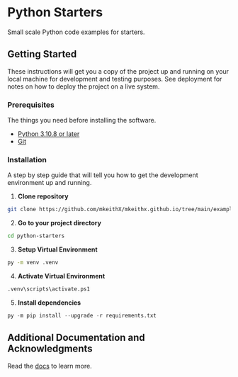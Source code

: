 # Python Starters

Small scale Python code examples for starters.


## Getting Started

These instructions will get you a copy of the project up and running on your local machine for development and testing purposes. See deployment for notes on how to deploy the project on a live system.

### Prerequisites

The things you need before installing the software.

* [Python 3.10.8 or later](https://python.org/downloads)
* [Git](https://git-scm.com/)

### Installation

A step by step guide that will tell you how to get the development environment up and running.

1. **Clone repository**

```bash
git clone https://github.com/mkeithX/mkeithx.github.io/tree/main/examples/python-starters.git
```
2. **Go to your project directory**

```bash
cd python-starters
```

3. **Setup Virtual Environment**


```bash
py -m venv .venv
```

4. **Activate Virtual Environment**

```bash
.venv\scripts\activate.ps1
```

5. **Install dependencies**

```py
py -m pip install --upgrade -r requirements.txt
```



## Additional Documentation and Acknowledgments

Read the [docs](https://mkeithx.github.io/docs/demo/python-minis-sample) to learn more.
